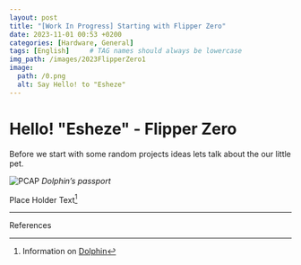 ```yaml
---
layout: post
title: "[Work In Progress] Starting with Flipper Zero"
date: 2023-11-01 00:53 +0200
categories: [Hardware, General]
tags: [English]     # TAG names should always be lowercase
img_path: /images/2023FlipperZero1
image:
  path: /0.png
  alt: Say Hello! to "Esheze"
---
```


# Hello! "Esheze" - Flipper Zero

Before we start with some random projects ideas lets talk about the our little pet.

![PCAP](/1.jpg) _Dolphin’s passport_

Place Holder Text[^1]

---
References

[^1]: Information on [Dolphin](https://docs.flipper.net/basics/dolphin)
